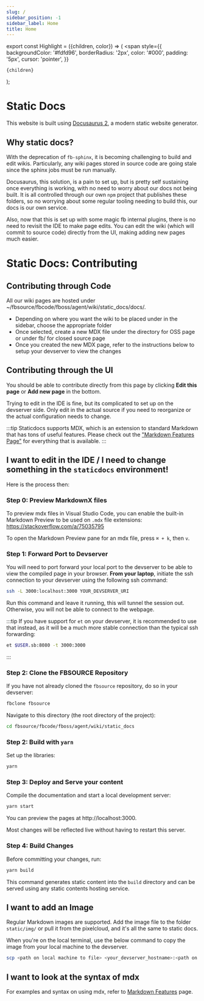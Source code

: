 ```yaml
---
slug: /
sidebar_position: -1
sidebar_label: Home
title: Home
---
```


export const Highlight = ({children, color}) => (
  <span
    style={{
      backgroundColor: '#fdfd96',
      borderRadius: '2px',
      color: '#000',
      padding: '5px',
      cursor: 'pointer',
    }}
  >
    {children}
  </span>
);


# Static Docs

This website is built using [Docusaurus 2](https://docusaurus.io/), a modern static website generator.


## Why static docs?

With the deprecation of `fb-sphinx`, it is becoming challenging to build and edit wikis. Particularly, any wiki pages stored in source code are going stale since the sphinx jobs must be run manually.

Docusaurus, this solution, is a pain to set up, but is pretty self sustaining once everything is working, with no need to worry about our docs not being built. It is all controlled through our own `npm` project that publishes these folders, so no worrying about some regular tooling needing to build this, our docs is our own service.

Also, now that this is set up with some magic fb internal plugins, there is no need to revisit the IDE to make page edits. You can edit the wiki (which will commit to source code) directly from the UI, making adding new pages much easier.


# Static Docs: Contributing

## Contributing through Code
All our wiki pages are hosted under ~/fbsource/fbcode/fboss/agent/wiki/static_docs/docs/.
* Depending on where you want the wiki to be placed under in the sidebar, choose the appropriate folder
* Once selected, create a new MDX file under the directory for OSS page or under fb/ for closed source page
* Once you created the new MDX page, refer to the instructions below to setup your devserver to view the changes
## Contributing through the UI

You should be able to contribute directly from this page by clicking **Edit this page** or **Add new page** in the bottom.

Trying to edit in the IDE is fine, but its complicated to set up on the devserver side. Only edit in the actual source if you need to reorganize or the actual configuration needs to change.

:::tip
Staticdocs supports MDX, which is an extension to standard Markdown that has tons of useful features. Please check out the ["Markdown Features Page"](https://www.internalfb.com/intern/staticdocs/staticdocs/docs/documenting/markdown-features/) for everything that is available.
:::


## I want to edit in the IDE / I need to change something in the `staticdocs` environment!

Here is the process then:

### Step 0: Preview MarkdownX files

To preview mdx files in Visual Studio Code, you can enable the built-in Markdown Preview to be used on `.mdx` file extensions: https://stackoverflow.com/a/75035795

To open the Markdown Preview pane for an mdx file, press `⌘ + k`, then `v`.


### Step 1: Forward Port to Devserver

You will need to port forward your local port to the devserver to be able to view the compiled page in your browser. <Highlight>**From your laptop**</Highlight>, initiate the ssh connection to your devserver using the following ssh command:
```bash
ssh -L 3000:localhost:3000 YOUR_DEVSERVER_URI
```

Run this command and leave it running, this will tunnel the session out. Otherwise, you will not be able to connect to the webpage.

:::tip
If you have support for `et` on your devserver, it is recommended to use that instead, as it will be a much more stable connection than the typical ssh forwarding:
```bash
et $USER.sb:8080 -t 3000:3000
```
:::


### Step 2: Clone the FBSOURCE Repository

If you have not already cloned the `fbsource` repository, do so in your devserver:
```bash
fbclone fbsource
```

Navigate to this directory (the root directory of the project):
```bash
cd fbsource/fbcode/fboss/agent/wiki/static_docs
```

### Step 2: Build with `yarn`

Set up the libraries:
```bash
yarn
```

### Step 3: Deploy and Serve your content

Compile the documentation and start a local development server:
```bash
yarn start
```

You can preview the pages at http://localhost:3000.

Most changes will be reflected live without having to restart this server.


### Step 4: Build Changes

Before committing your changes, run:
```bash
yarn build
```

This command generates static content into the `build` directory and can be served using any static contents hosting service.



## I want to add an Image

Regular Markdown images are supported. Add the image file to the folder `static/img/` or pull it from the pixelcloud, and it's all the same to static docs.

When you're on the local terminal, use the below command to copy the image from your local machine to the devserver.

```bash
scp <path on local machine to file> <your_devserver_hostname>:<path on devserver>
```

## I want to look at the syntax of mdx

For examples and syntax on using mdx, refer to [Markdown Features](https://staticdocs.internalfb.com/staticdocs/docs/documenting/markdown-features/) page.
